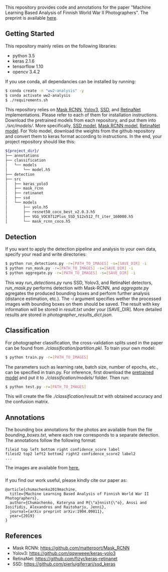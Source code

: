 This repository provides code and annotations for the paper "Machine Learning Based Analysis of Finnish World War II Photographers". The preprint is available [here].

## Getting Started
This repository mainly relies on the following libraries:
* python 3.5
* keras 2.1.6
* tensorflow 1.10
* opencv 3.4.2

If you use conda, all dependancies can be installed by running:
```sh
$ conda create -n "ww2-analysis" -y
$ conda activate ww2-analysis
$ ./requirements.sh
```
This repository relies on [Mask RCNN], [Yolov3], [SSD], and [RetinaNet] implementations. Please refer to each of them for installation instructions. Download the pretrained models from each repository, and put them into *./src/models/*. More specifically, [SSD model], [Mask RCNN model], [RetinaNet model]. For Yolo model, download the weights from the github repository and convert them to keras format according to instructions.
In the end, your project repository should like this:
```sh
${project_dir}/
├── annotations
├── classification
│   └── models
│       └── model.h5
├── detection
├── src
│   ├── keras_yolo3
│   ├── mask_rcnn
│   ├── retinanet
│   ├── ssd
│   └── models
│       ├── yolo.h5
│       ├── resnet50_coco_best_v2.0.3.h5
│       ├── VGG_VOC0712Plus_SSD_512x512_ft_iter_160000.h5
│       └── mask_rcnn_coco.h5
```
## Detection
If you want to apply the detection pipeline and analysis to your own data, specify your read and write directories: 
```sh
$ python run_detections.py -r=[PATH_TO_IMAGES] -s=[SAVE_DIR] -i
$ python run_mask.py -r=[PATH_TO_IMAGES] -s=[SAVE_DIR] -i
$ python aggregate.py -r=[PATH_TO_IMAGES] -s=[SAVE_DIR] -i
```
This way *run_detections.py* runs SSD, Yolov3, and RetinaNet detectors, *run_mask.py* performs detection with Mask-RCNN, and *aggregate.py* agregates the produced bounding boxes and perform further analysis (distance estimation, etc.). The *-i* argument specifies wether the processed images with bounding boxes on them should be saved.
The result with key information will be stored in *result.txt* under your [SAVE_DIR].  More detailed results are stored in *photographer_results_dict.json*.
## Classification

For photographer classification, the cross-validation splits used in the paper can be found from *./classification/partition.pkl*.
To train your own model:
```sh
$ python train.py -r=[PATH_TO_IMAGES]
```
The parameters such as learning rate, batch size, number of epochs, etc., can be specified in train.py.
For inference, first download the [pretrained model] and put it to *./classification/models/* folder. Then run:
```sh
$ python test.py -r=[PATH_TO_IMAGES]
```
This will create the file *./classification/result.txt* with obtained accuracy and the confusion matrix.
## Annotations
The bounding box annotations for the photos are available from the file *bounding_boxes.txt*, where each row corresponds to a separate detection. The annotations follow the following format:
```
fileid top left bottom right confidence_score label
fileid2 top2 left2 bottom2 right2 confidence_score2 label2
...
```
The images are available from [here.] 
### 
If you find our work useful, please kindly cite our paper as:
```
@article{chumachenko2019machine,
  title={Machine Learning Based Analysis of Finnish World War II Photographers},
  author={Chumachenko, Kateryna and M{\"a}nnist{\"o}, Anssi and Iosifidis, Alexandros and Raitoharju, Jenni},
  journal={arXiv preprint arXiv:1904.09811},
  year={2019}
}
```
## References
* Mask RCNN: https://github.com/matterport/Mask_RCNN
* Yolov3: https://github.com/qqwweee/keras-yolo3
* RetinaNet: https://github.com/fizyr/keras-retinanet
* SSD: https://github.com/pierluigiferrari/ssd_keras

[here]: <https://arxiv.org/abs/1904.09811>
[Mask RCNN]: <https://github.com/matterport/Mask_RCNN>
[Yolov3]: <https://github.com/qqwweee/keras-yolo3>
[SSD]: <https://github.com/pierluigiferrari/ssd_keras>
[RetinaNet]: <https://github.com/fizyr/keras-retinanet>
[pretrained model]: <https://drive.google.com/open?id=19-m0vSHMQHLzH2UQtEkJ-gKXUgevas_R>
[SSD model]: <https://drive.google.com/file/d/1a-64b6y6xsQr5puUsHX_wxI1orQDercM/view>
[Mask RCNN model]: <https://github.com/matterport/Mask_RCNN/releases/download/v2.0/mask_rcnn_coco.h5>
[RetinaNet model]: <https://github.com/fizyr/keras-retinanet/releases/download/0.2/resnet50_coco_best_v2.0.3.h5>
[here.]: <http://sa-kuva.fi/>

